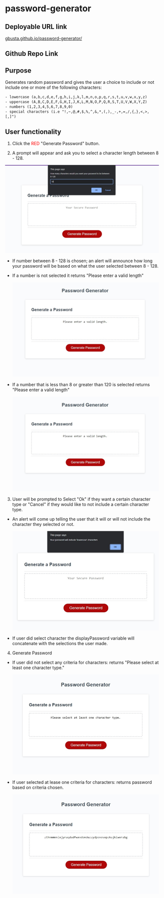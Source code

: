 # password-generator

## Deployable URL link 
<a href="https://gbusta.github.io/password-generator/">gbusta.github.io/password-generator/</a>

## Github Repo Link


## Purpose

Generates random password and gives the user a choice to include or not include one or more of the following characters:

```
- lowercase (a,b,c,d,e,f,g,h,i,j,k,l,m,n,o,p,q,r,s,t,u,v,w,x,y,z)
- uppercase (A,B,C,D,E,F,G,H,I,J,K,L,M,N,O,P,Q,R,S,T,U,V,W,X,Y,Z)
- numbers (1,2,3,4,5,6,7,8,9,0)
- special characters (i.e "!,~,@,#,$,%,^,&,*,(,),_-,+,=,/,{,},<,>,[,]")
```

## User functionality

1. Click the <span style="color:red">RED</span> "Generate Password" button.

2. A prompt will appear and ask you to select a character length between 8 - 128.

![Character Length prompt](/assets/images/character-length.jpg)

- If number between 8 - 128 is chosen; an alert will announce how long your password will be based on what the user selected between 8 - 128.

- If a number is not selected it returns "Please enter a valid length"

  ![Please Enter Vald Length](/assets/images/please-enter-valid-length.jpg)

- If a number that is less than 8 or greater than 120 is selected returns "Please enter a valid length"

  ![Please Enter Vald Length](/assets/images/please-enter-valid-length.jpg)

3. User will be prompted to Select "Ok" if they want a certain character type or "Cancel" if they would like to not include a certain character type.

- An alert will come up telling the user that it will or will not include the character they selected or not.

  ![Confirm Character Selection](/assets/images/character-selection-confim.jpg)

- If user did select character the displayPassword variable will concatenate with the selections the user made.

4. Generate Password

- If user did not select any criteria for characters: returns "Please select at least one character type."

  ![Select a character type](/assets/images/select-one-character-type.jpg)

- If user selected at lease one criteria for characters: returns password based on criteria chosen.

  ![Password Generated](/assets/images/password-generated.jpg)
